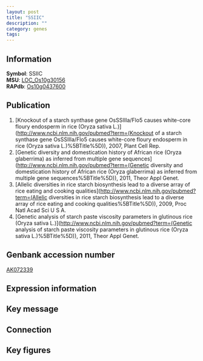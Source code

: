 ```yaml
---
layout: post
title: "SSIIC"
description: ""
category: genes
tags: 
---
```


## Information
__Symbol__: SSIIC  
__MSU__: [LOC_Os10g30156](http://rice.plantbiology.msu.edu/cgi-bin/ORF_infopage.cgi?orf=LOC_Os10g30156)  
__RAPdb__: [Os10g0437600](http://rapdb.dna.affrc.go.jp/viewer/gbrowse_details/irgsp1?name=Os10g0437600)  

## Publication
1. [Knockout of a starch synthase gene OsSSIIIa/Flo5 causes white-core floury endosperm in rice (Oryza sativa L.)](http://www.ncbi.nlm.nih.gov/pubmed?term=(Knockout of a starch synthase gene OsSSIIIa/Flo5 causes white-core floury endosperm in rice (Oryza sativa L.)%5BTitle%5D)), 2007, Plant Cell Rep.
2. [Genetic diversity and domestication history of African rice (Oryza glaberrima) as inferred from multiple gene sequences](http://www.ncbi.nlm.nih.gov/pubmed?term=(Genetic diversity and domestication history of African rice (Oryza glaberrima) as inferred from multiple gene sequences%5BTitle%5D)), 2011, Theor Appl Genet.
3. [Allelic diversities in rice starch biosynthesis lead to a diverse array of rice eating and cooking qualities](http://www.ncbi.nlm.nih.gov/pubmed?term=(Allelic diversities in rice starch biosynthesis lead to a diverse array of rice eating and cooking qualities%5BTitle%5D)), 2009, Proc Natl Acad Sci U S A.
4. [Genetic analysis of starch paste viscosity parameters in glutinous rice (Oryza sativa L.)](http://www.ncbi.nlm.nih.gov/pubmed?term=(Genetic analysis of starch paste viscosity parameters in glutinous rice (Oryza sativa L.)%5BTitle%5D)), 2011, Theor Appl Genet.

## Genbank accession number
[AK072339](http://www.ncbi.nlm.nih.gov/nuccore/AK072339)

## Expression information

## Key message

## Connection

## Key figures


